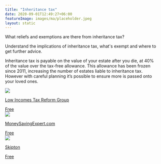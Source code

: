 ```yaml
---
title: "Inheritance tax"
date: 2020-09-01T12:49:27+06:00
featureImage: images/ma/placeholder.jpeg
layout: static
---
```


What reliefs and exemptions are there from inheritance tax?

Understand the implications of inheritance tax, what's exempt and where to get further advice.

Inheritance tax is payable on the value of your estate after you die, at 40% of the value over the tax-free allowance.  This allowance has been frozen since 2011, increasing the number of estates liable to inheritance tax.  However with careful planning it’s possible to ensure more is passed onto your loved ones. 

<a class="ma-link" href="https://www.litrg.org.uk/tax-guides/bereavement/what-reliefs-and-exemptions-are-there-inheritance-tax"><div class="ma-card ma-card-Wealth"><div class="ma-icon"><img src ="/images/icon-check.png"/></div><div class="ma-name"><p>Low Incomes Tax Reform Group</p></div><div class="ma-paid-text"><span>Free</span></div></div></a><a class="ma-link" href="https://www.moneysavingexpert.com/family/inheritance-tax-planning-iht/"><div class="ma-card ma-card-Wealth"><div class="ma-icon"><img src ="/images/icon-check.png"/></div><div class="ma-name"><p>MoneySavingExpert.com</p></div><div class="ma-paid-text"><span>Free</span></div></div></a><a class="ma-link" href="https://www.skipton.co.uk/financial-advice/inheritance-tax-planning?utm_source=bing"><div class="ma-card ma-card-Wealth"><div class="ma-icon"><img src ="/images/icon-check.png"/></div><div class="ma-name"><p>Skipton</p></div><div class="ma-paid-text"><span>Free</span></div></div></a>  

<br/><br/>






